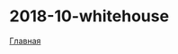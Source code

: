 # 2018-10-whitehouse

<p><a href="https://lia5.github.io/2018-10-whitehouse/index.html">Главная</a></p>
